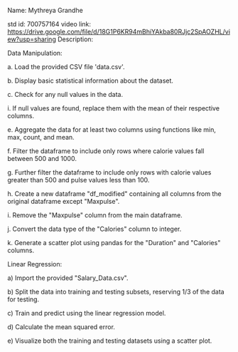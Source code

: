 Name: Mythreya Grandhe

std id: 700757164
video link: https://drive.google.com/file/d/18G1P6KR94mBhiYAkba80RJjc2SpAOZHL/view?usp=sharing
Description:

Data Manipulation:

a. Load the provided CSV file 'data.csv'.

b. Display basic statistical information about the dataset.

c. Check for any null values in the data.

i. If null values are found, replace them with the mean of their respective columns.

e. Aggregate the data for at least two columns using functions like min, max, count, and mean.

f. Filter the dataframe to include only rows where calorie values fall between 500 and 1000.

g. Further filter the dataframe to include only rows with calorie values greater than 500 and pulse values less than 100.

h. Create a new dataframe "df_modified" containing all columns from the original dataframe except "Maxpulse".

i. Remove the "Maxpulse" column from the main dataframe.

j. Convert the data type of the "Calories" column to integer.

k. Generate a scatter plot using pandas for the "Duration" and "Calories" columns.

Linear Regression:

a) Import the provided "Salary_Data.csv".

b) Split the data into training and testing subsets, reserving 1/3 of the data for testing.

c) Train and predict using the linear regression model.

d) Calculate the mean squared error.

e) Visualize both the training and testing datasets using a scatter plot.
